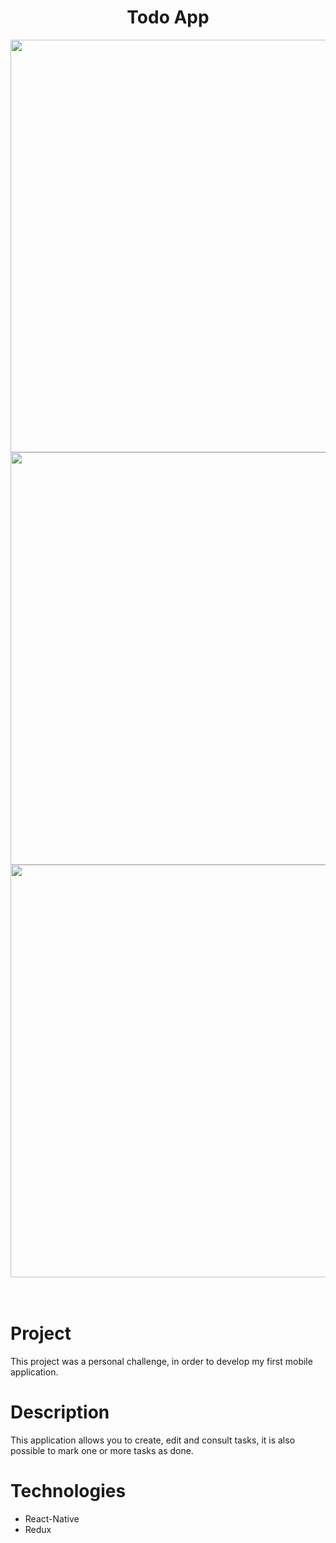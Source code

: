 <h1 align="center">Todo App</h1>


<div align="center">

<img src="https://user-images.githubusercontent.com/13355908/111907540-9a80d900-8a34-11eb-9215-4633e172a6b6.jpg" height="660px"/>

<img src="https://user-images.githubusercontent.com/13355908/111907685-327ec280-8a35-11eb-802a-fac2b76c65fd.jpg" height="660px"/>

<img src="https://user-images.githubusercontent.com/13355908/111907708-4cb8a080-8a35-11eb-99f7-80c5b639e789.jpg" height="660px"/>

</div>


<br/>
<br/>

# Project
This project was a personal challenge, in order to develop my first mobile application.

# Description
This application allows you to create, edit and consult tasks, it is also possible to mark one or more tasks as done.

# Technologies
- React-Native
- Redux
